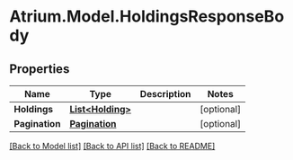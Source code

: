 # Atrium.Model.HoldingsResponseBody
## Properties

Name | Type | Description | Notes
------------ | ------------- | ------------- | -------------
**Holdings** | [**List&lt;Holding&gt;**](Holding.md) |  | [optional] 
**Pagination** | [**Pagination**](Pagination.md) |  | [optional] 

[[Back to Model list]](../README.md#documentation-for-models) [[Back to API list]](../README.md#documentation-for-api-endpoints) [[Back to README]](../README.md)

